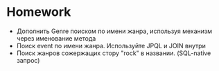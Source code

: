 Homework
========

- Дополнить Genre поиском по имени жанра, используя механизм через именование метода
- Поиск event по имени жанра. Используйте JPQL и JOIN внутри
- Поиск жанров сожержащих стору "rock" в названии. (SQL-native запрос)


